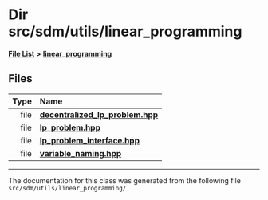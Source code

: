 
# Dir src/sdm/utils/linear\_programming

<link rel="stylesheet" href="https://cdnjs.cloudflare.com/ajax/libs/KaTeX/0.5.1/katex.min.css">
<link rel="stylesheet" href="https://cdn.jsdelivr.net/github-markdown-css/2.2.1/github-markdown.css"/>



[**File List**](files.md) **>** [**linear\_programming**](dir_0699598e7f4b6e2c3b8ad2b0ce6abc71.md)











## Files

| Type | Name |
| ---: | :--- |
| file | [**decentralized\_lp\_problem.hpp**](decentralized__lp__problem_8hpp.md) <br> |
| file | [**lp\_problem.hpp**](lp__problem_8hpp.md) <br> |
| file | [**lp\_problem\_interface.hpp**](lp__problem__interface_8hpp.md) <br> |
| file | [**variable\_naming.hpp**](variable__naming_8hpp.md) <br> |


















------------------------------
The documentation for this class was generated from the following file `src/sdm/utils/linear_programming/`